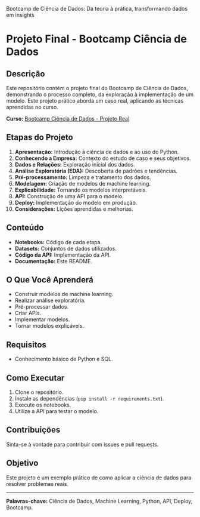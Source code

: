 Bootcamp de Ciência de Dados: Da teoria à prática, transformando dados em insights
# Projeto Final - Bootcamp Ciência de Dados

## Descrição

Este repositório contém o projeto final do Bootcamp de Ciência de Dados, demonstrando o processo completo, da exploração à implementação de um modelo. Este projeto prático aborda um caso real, aplicando as técnicas aprendidas no curso.

**Curso:** [Bootcamp Ciência de Dados - Projeto Real](https://www.udemy.com/course/bootcamp-ciencia-de-dados-projeto-real/learn/lecture/43315108#overview)

## Etapas do Projeto

1.  **Apresentação:** Introdução à ciência de dados e ao uso do Python.
2.  **Conhecendo a Empresa:** Contexto do estudo de caso e seus objetivos.
3.  **Dados e Relações:** Exploração inicial dos dados.
4.  **Análise Exploratória (EDA):** Descoberta de padrões e tendências.
5.  **Pré-processamento:** Limpeza e tratamento dos dados.
6.  **Modelagem:** Criação de modelos de machine learning.
7.  **Explicabilidade:** Tornando os modelos interpretáveis.
8.  **API:** Construção de uma API para o modelo.
9.  **Deploy:** Implementação do modelo em produção.
10. **Considerações:** Lições aprendidas e melhorias.

## Conteúdo

*   **Notebooks:** Código de cada etapa.
*   **Datasets:** Conjuntos de dados utilizados.
*   **Código da API:** Implementação da API.
*   **Documentação:** Este README.

## O Que Você Aprenderá

*   Construir modelos de machine learning.
*   Realizar análise exploratória.
*   Pré-processar dados.
*   Criar APIs.
*   Implementar modelos.
*   Tornar modelos explicáveis.

## Requisitos

*   Conhecimento básico de Python e SQL.

## Como Executar

1.  Clone o repositório.
2.  Instale as dependências (`pip install -r requirements.txt`).
3.  Execute os notebooks.
4.  Utilize a API para testar o modelo.

## Contribuições

Sinta-se à vontade para contribuir com issues e pull requests.

## Objetivo

Este projeto é um exemplo prático de como aplicar a ciência de dados para resolver problemas reais.

---
**Palavras-chave:** Ciência de Dados, Machine Learning, Python, API, Deploy, Bootcamp.
